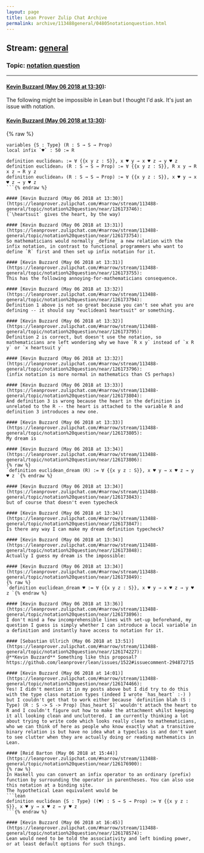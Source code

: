 ```yaml
---
layout: page
title: Lean Prover Zulip Chat Archive 
permalink: archive/113488general/04805notationquestion.html
---
```


## Stream: [general](index.html)
### Topic: [notation question](04805notationquestion.html)

---

#### [Kevin Buzzard (May 06 2018 at 13:30)](https://leanprover.zulipchat.com/#narrow/stream/113488-general/topic/notation%20question/near/126173744):
The following might be impossible in Lean but I thought I'd ask. It's just an issue with notation.

#### [Kevin Buzzard (May 06 2018 at 13:30)](https://leanprover.zulipchat.com/#narrow/stream/113488-general/topic/notation%20question/near/126173745):
{% raw %}
```lean
variables {S : Type} (R : S → S → Prop)
local infix `♥` : 50 := R

definition euclidean₁ := ∀ {{x y z : S}}, x ♥ y → x ♥ z → y ♥ z 
definition euclidean₂ (R : S → S → Prop) := ∀ {{x y z : S}}, R x y → R x z → R y z 
definition euclidean₃ (R : S → S → Prop) := ∀ {{x y z : S}}, x ♥ y → x ♥ z → y ♥ z 
```{% endraw %}

#### [Kevin Buzzard (May 06 2018 at 13:30)](https://leanprover.zulipchat.com/#narrow/stream/113488-general/topic/notation%20question/near/126173746):
(`\heartsuit` gives the heart, by the way)

#### [Kevin Buzzard (May 06 2018 at 13:31)](https://leanprover.zulipchat.com/#narrow/stream/113488-general/topic/notation%20question/near/126173754):
So mathematicians would normally _define_ a new relation with the infix notation, in contrast to functional programmers who want to define `R` first and then set up infix notation for it.

#### [Kevin Buzzard (May 06 2018 at 13:31)](https://leanprover.zulipchat.com/#narrow/stream/113488-general/topic/notation%20question/near/126173755):
This has the following annoying-for-mathematicians consequence.

#### [Kevin Buzzard (May 06 2018 at 13:32)](https://leanprover.zulipchat.com/#narrow/stream/113488-general/topic/notation%20question/near/126173794):
Definition 1 above is not so great because you can't see what you are defining -- it should say "euclidean1 heartsuit" or something.

#### [Kevin Buzzard (May 06 2018 at 13:32)](https://leanprover.zulipchat.com/#narrow/stream/113488-general/topic/notation%20question/near/126173795):
Definition 2 is correct, but doesn't use the notation, so mathematicians are left wondering why we have `R x y` instead of `x R y` or `x heartsuit y`

#### [Kevin Buzzard (May 06 2018 at 13:32)](https://leanprover.zulipchat.com/#narrow/stream/113488-general/topic/notation%20question/near/126173796):
(infix notation is more normal in mathematics than CS perhaps)

#### [Kevin Buzzard (May 06 2018 at 13:33)](https://leanprover.zulipchat.com/#narrow/stream/113488-general/topic/notation%20question/near/126173804):
And definition 3 is wrong because the heart in the definition is unrelated to the R -- the heart is attached to the variable R and definition 3 introduces a new one.

#### [Kevin Buzzard (May 06 2018 at 13:33)](https://leanprover.zulipchat.com/#narrow/stream/113488-general/topic/notation%20question/near/126173805):
My dream is

#### [Kevin Buzzard (May 06 2018 at 13:34)](https://leanprover.zulipchat.com/#narrow/stream/113488-general/topic/notation%20question/near/126173806):
{% raw %}
`definition euclidean_dream (R) := ∀ {{x y z : S}}, x ♥ y → x ♥ z → y ♥ z `{% endraw %}

#### [Kevin Buzzard (May 06 2018 at 13:34)](https://leanprover.zulipchat.com/#narrow/stream/113488-general/topic/notation%20question/near/126173843):
but of course that doesn't even typecheck

#### [Kevin Buzzard (May 06 2018 at 13:34)](https://leanprover.zulipchat.com/#narrow/stream/113488-general/topic/notation%20question/near/126173847):
Is there any way I can make my dream definition typecheck?

#### [Kevin Buzzard (May 06 2018 at 13:34)](https://leanprover.zulipchat.com/#narrow/stream/113488-general/topic/notation%20question/near/126173848):
Actually I guess my dream is the impossible:

#### [Kevin Buzzard (May 06 2018 at 13:34)](https://leanprover.zulipchat.com/#narrow/stream/113488-general/topic/notation%20question/near/126173849):
{% raw %}
`definition euclidean_dream ♥ := ∀ {{x y z : S}}, x ♥ y → x ♥ z → y ♥ z `{% endraw %}

#### [Kevin Buzzard (May 06 2018 at 13:36)](https://leanprover.zulipchat.com/#narrow/stream/113488-general/topic/notation%20question/near/126173896):
I don't mind a few incomprehensible lines with set-up beforehand, my question I guess is simply whether I can introduce a local variable in a definition and instantly have access to notation for it.

#### [Sebastian Ullrich (May 06 2018 at 13:51)](https://leanprover.zulipchat.com/#narrow/stream/113488-general/topic/notation%20question/near/126174227):
@**Kevin Buzzard** Something like this proposal? https://github.com/leanprover/lean/issues/1522#issuecomment-294872715

#### [Kevin Buzzard (May 06 2018 at 14:01)](https://leanprover.zulipchat.com/#narrow/stream/113488-general/topic/notation%20question/near/126174466):
Yes! I didn't mention it in my posts above but I did try to do this with the type class notation types (indeed I wrote `has_heart` :-) ) but I couldn't get that to work either because `definition blah (S : Type) (R : S -> S -> Prop) [has_heart S]` wouldn't attach the heart to R and I couldn't figure out how to make the attachment whilst keeping it all looking clean and uncluttered. I am currently thinking a lot about trying to write code which looks really clean to mathematicians, who we can think of here as people who know exactly what a transitive binary relation is but have no idea what a typeclass is and don't want to see clutter when they are actually doing or reading mathematics in Lean.

#### [Reid Barton (May 06 2018 at 15:44)](https://leanprover.zulipchat.com/#narrow/stream/113488-general/topic/notation%20question/near/126176900):
{% raw %}
In Haskell you can convert an infix operator to an ordinary (prefix) function by surrounding the operator in parentheses. You can also use this notation at a binding site.
The hypothetical Lean equivalent would be
```lean
definition euclidean {S : Type} ((♥) : S → S → Prop) := ∀ {{x y z : S}}, x ♥ y → x ♥ z → y ♥ z
```{% endraw %}

#### [Kevin Buzzard (May 06 2018 at 16:45)](https://leanprover.zulipchat.com/#narrow/stream/113488-general/topic/notation%20question/near/126178574):
Lean would need to be told the associativity and left binding power, or at least default options for such things.

